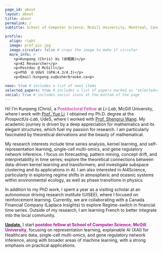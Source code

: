 ```yaml
---
page_id: about
layout: about
title: about
permalink: /
subtitle: School of Computer Science, McGill University, Montreal, Canada 

profile:
  align: right
  image: prof_pic.jpg
  image_circular: false # crops the image to make it circular
  more_info: >
    <p>Kunpeng (Chris) Xu (徐鲲鹏)</p>
    <p>AI Researcher</p>
    <p>Postdoc @ McGill</p>
    <p>PhD  @ UdeS (GPA:4.3/4.3)</p>
    <p>Email:kunpeng.xu@usherbrooke.ca<p>

news: true # includes a list of news items
selected_papers: true # includes a list of papers marked as "selected={true}"
social: true # includes social icons at the bottom of the page
---
```




Hi! I’m Kunpeng (Chris), a <span style="color:#b509ac">Postdoctoral Fellow</span> at *Li-Lab*, McGill University, where I work with <a href='https://www.cs.mcgill.ca/~yueli/'>Prof. Yue Li</a>. I obtained my Ph.D. degree at the *ProspectUs-Lab*, UdeS, where I worked with <a href='https://www.usherbrooke.ca/recherche/fr/specialistes/details/shengrui.wang'>Prof. Shengrui Wang</a>. My academic journey is driven by a deep appreciation for mathematics and its elegant structures, which fuel my passion for research. I am particularly fascinated by theoretical derivations and the beauty of mathematical.

My research interests include time series analysis, kernel learning, and self-representation learning, single-cell multi-omics, and gene regulatory network inference. I focus on forecasting, pattern mining, concept drift, and interpretability in time series; explore the theoretical connections between data-driven kernel learning and transformers; and investigate subspace clustering and its applications in AI. I am also interested in AI4Science, particularly in exploring regime shifts in atmospheric and oceanic systems within environmental ecology, as well as phase transitions in physics.

In addition to my PhD work, I spent a year as a visiting scholar at an autonomous driving research institute (UISEE), where I focused on reinforcement learning. Currently, we are collaborating with a Canada Financial Company (Laplace Insights) to explore Regime-switch in financial time series.
Outside of my research, I am learning French to better integrate into the local community. 

**<a href='#'>Update.</a>** I start **<span style="color:#b509ac">postdoc fellow at School of Computer Science, McGill University</span>**, focusing on representation learning, explainable AI (XAI) for Healthcare data, single-cell multi-omics, and gene regulatory network inference, along with broader areas of machine learning, with a strong emphasis on practical applications.

[//]: # (I will be graduating soon and I am looking for postdoc/full time research positions in representation learning/XAI of time series and more broadly in machine learning, motivated by a practical application.)